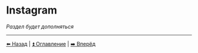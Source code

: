 # Instagram

*Раздел будет дополняться*

---

[⬅️ Назад](./vkontakte.md) | [⏫ Оглавление](../README.md) | [➡️ Вперёд](./development.md)
